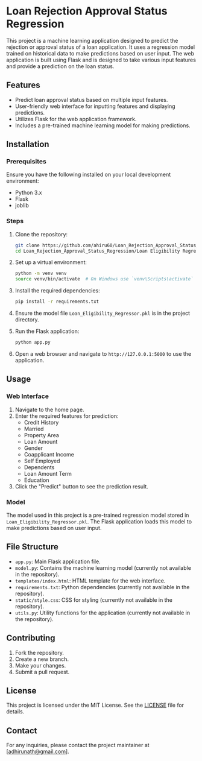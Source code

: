 # Loan Rejection Approval Status Regression

This project is a machine learning application designed to predict the rejection or approval status of a loan application. It uses a regression model trained on historical data to make predictions based on user input. The web application is built using Flask and is designed to take various input features and provide a prediction on the loan status.

## Features

- Predict loan approval status based on multiple input features.
- User-friendly web interface for inputting features and displaying predictions.
- Utilizes Flask for the web application framework.
- Includes a pre-trained machine learning model for making predictions.

## Installation

### Prerequisites

Ensure you have the following installed on your local development environment:

- Python 3.x
- Flask
- joblib

### Steps

1. Clone the repository:

    ```bash
    git clone https://github.com/ahiru60/Loan_Rejection_Approval_Status_Regression.git
    cd Loan_Rejection_Approval_Status_Regression/Loan Eligibility Regressor
    ```

2. Set up a virtual environment:

    ```bash
    python -m venv venv
    source venv/bin/activate  # On Windows use `venv\Scripts\activate`
    ```

3. Install the required dependencies:

    ```bash
    pip install -r requirements.txt
    ```

4. Ensure the model file `Loan_Eligibility_Regressor.pkl` is in the project directory.

5. Run the Flask application:

    ```bash
    python app.py
    ```

6. Open a web browser and navigate to `http://127.0.0.1:5000` to use the application.

## Usage

### Web Interface

1. Navigate to the home page.
2. Enter the required features for prediction:
    - Credit History
    - Married
    - Property Area
    - Loan Amount
    - Gender
    - Coapplicant Income
    - Self Employed
    - Dependents
    - Loan Amount Term
    - Education
3. Click the "Predict" button to see the prediction result.

### Model

The model used in this project is a pre-trained regression model stored in `Loan_Eligibility_Regressor.pkl`. The Flask application loads this model to make predictions based on user input.

## File Structure

- `app.py`: Main Flask application file.
- `model.py`: Contains the machine learning model (currently not available in the repository).
- `templates/index.html`: HTML template for the web interface.
- `requirements.txt`: Python dependencies (currently not available in the repository).
- `static/style.css`: CSS for styling (currently not available in the repository).
- `utils.py`: Utility functions for the application (currently not available in the repository).

## Contributing

1. Fork the repository.
2. Create a new branch.
3. Make your changes.
4. Submit a pull request.

## License

This project is licensed under the MIT License. See the [LICENSE](LICENSE) file for details.

## Contact

For any inquiries, please contact the project maintainer at [adhirunath@gmail.com].

